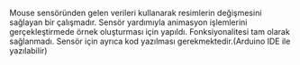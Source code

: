 Mouse sensöründen gelen verileri kullanarak resimlerin değişmesini sağlayan bir çalışmadır. Sensör yardımıyla animasyon işlemlerini gerçekleştirmede örnek oluşturması için yapıldı.
Fonksiyonalitesi tam olarak sağlanmadı. Sensör için ayrıca kod yazılması gerekmektedir.(Arduino IDE ile yazılabilir)
